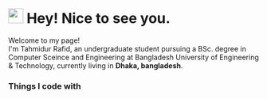 <h1><img src="https://emojis.slackmojis.com/emojis/images/1531849430/4246/blob-sunglasses.gif?1531849430" width="30"/> Hey! Nice to see you.</h1>

<p>Welcome to my page! </br> I'm Tahmidur Rafid, an undergraduate student pursuing a BSc. degree in Computer Sceince and Engineering at Bangladesh University of Engineering & Technology, currently living in <b>Dhaka, bangladesh</b>. </p>
<h3>Things I code with</h3>
